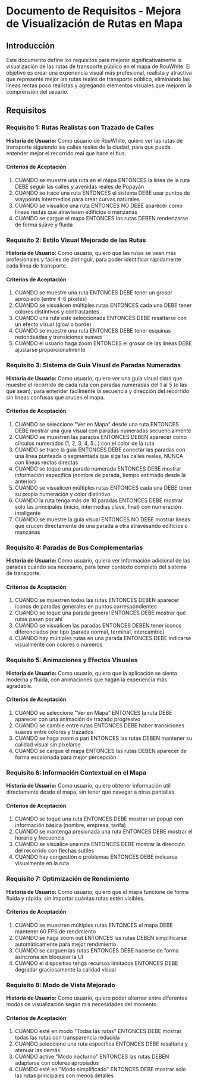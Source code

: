 # Documento de Requisitos - Mejora de Visualización de Rutas en Mapa

## Introducción

Este documento define los requisitos para mejorar significativamente la visualización de las rutas de transporte público en el mapa de RouWhite. El objetivo es crear una experiencia visual más profesional, realista y atractiva que represente mejor las rutas reales de transporte público, eliminando las líneas rectas poco realistas y agregando elementos visuales que mejoren la comprensión del usuario.

## Requisitos

### Requisito 1: Rutas Realistas con Trazado de Calles

**Historia de Usuario:** Como usuario de RouWhite, quiero ver las rutas de transporte siguiendo las calles reales de la ciudad, para que pueda entender mejor el recorrido real que hace el bus.

#### Criterios de Aceptación

1. CUANDO se muestre una ruta en el mapa ENTONCES la línea de la ruta DEBE seguir las calles y avenidas reales de Popayán
2. CUANDO se trace una ruta ENTONCES el sistema DEBE usar puntos de waypoints intermedios para crear curvas naturales
3. CUANDO se visualice una ruta ENTONCES NO DEBE aparecer como líneas rectas que atraviesen edificios o manzanas
4. CUANDO se cargue el mapa ENTONCES las rutas DEBEN renderizarse de forma suave y fluida

### Requisito 2: Estilo Visual Mejorado de las Rutas

**Historia de Usuario:** Como usuario, quiero que las rutas se vean más profesionales y fáciles de distinguir, para poder identificar rápidamente cada línea de transporte.

#### Criterios de Aceptación

1. CUANDO se muestre una ruta ENTONCES DEBE tener un grosor apropiado (entre 4-6 píxeles)
2. CUANDO se visualicen múltiples rutas ENTONCES cada una DEBE tener colores distintivos y contrastantes
3. CUANDO una ruta esté seleccionada ENTONCES DEBE resaltarse con un efecto visual (glow o borde)
4. CUANDO se muestre una ruta ENTONCES DEBE tener esquinas redondeadas y transiciones suaves
5. CUANDO el usuario haga zoom ENTONCES el grosor de las líneas DEBE ajustarse proporcionalmente

### Requisito 3: Sistema de Guía Visual de Paradas Numeradas

**Historia de Usuario:** Como usuario, quiero ver una guía visual clara que muestre el recorrido de cada ruta con paradas numeradas del 1 al 5 (o las que sean), para entender fácilmente la secuencia y dirección del recorrido sin líneas confusas que crucen el mapa.

#### Criterios de Aceptación

1. CUANDO se seleccione "Ver en Mapa" desde una ruta ENTONCES DEBE mostrar una guía visual con paradas numeradas secuencialmente
2. CUANDO se muestren las paradas ENTONCES DEBEN aparecer como círculos numerados (1, 2, 3, 4, 5...) con el color de la ruta
3. CUANDO se trace la guía ENTONCES DEBE conectar las paradas con una línea punteada o segmentada que siga las calles reales, NUNCA con líneas rectas directas
4. CUANDO se toque una parada numerada ENTONCES DEBE mostrar información específica (nombre de parada, tiempo estimado desde la anterior)
5. CUANDO se visualicen múltiples rutas ENTONCES cada una DEBE tener su propia numeración y color distintivo
6. CUANDO la ruta tenga más de 10 paradas ENTONCES DEBE mostrar solo las principales (inicio, intermedias clave, final) con numeración inteligente
7. CUANDO se muestre la guía visual ENTONCES NO DEBE mostrar líneas que crucen directamente de una parada a otra atravesando edificios o manzanas

### Requisito 4: Paradas de Bus Complementarias

**Historia de Usuario:** Como usuario, quiero ver información adicional de las paradas cuando sea necesario, para tener contexto completo del sistema de transporte.

#### Criterios de Aceptación

1. CUANDO se muestren todas las rutas ENTONCES DEBEN aparecer íconos de paradas generales en puntos correspondientes
2. CUANDO se toque una parada general ENTONCES DEBE mostrar qué rutas pasan por ahí
3. CUANDO se visualicen las paradas ENTONCES DEBEN tener íconos diferenciados por tipo (parada normal, terminal, intercambio)
4. CUANDO hay múltiples rutas en una parada ENTONCES DEBE indicarse visualmente con colores o números

### Requisito 5: Animaciones y Efectos Visuales

**Historia de Usuario:** Como usuario, quiero que la aplicación se sienta moderna y fluida, con animaciones que hagan la experiencia más agradable.

#### Criterios de Aceptación

1. CUANDO se seleccione "Ver en Mapa" ENTONCES la ruta DEBE aparecer con una animación de trazado progresivo
2. CUANDO se cambie entre rutas ENTONCES DEBE haber transiciones suaves entre colores y trazados
3. CUANDO se haga zoom o pan ENTONCES las rutas DEBEN mantener su calidad visual sin pixelarse
4. CUANDO se cargue el mapa ENTONCES las rutas DEBEN aparecer de forma escalonada para mejor percepción

### Requisito 6: Información Contextual en el Mapa

**Historia de Usuario:** Como usuario, quiero obtener información útil directamente desde el mapa, sin tener que navegar a otras pantallas.

#### Criterios de Aceptación

1. CUANDO se toque una ruta ENTONCES DEBE mostrar un popup con información básica (nombre, empresa, tarifa)
2. CUANDO se mantenga presionada una ruta ENTONCES DEBE mostrar el horario y frecuencia
3. CUANDO se visualice una ruta ENTONCES DEBE mostrar la dirección del recorrido con flechas sutiles
4. CUANDO hay congestión o problemas ENTONCES DEBE indicarse visualmente en la ruta

### Requisito 7: Optimización de Rendimiento

**Historia de Usuario:** Como usuario, quiero que el mapa funcione de forma fluida y rápida, sin importar cuántas rutas estén visibles.

#### Criterios de Aceptación

1. CUANDO se muestren múltiples rutas ENTONCES el mapa DEBE mantener 60 FPS de rendimiento
2. CUANDO se haga zoom out ENTONCES las rutas DEBEN simplificarse automáticamente para mejor rendimiento
3. CUANDO se carguen las rutas ENTONCES DEBE hacerse de forma asíncrona sin bloquear la UI
4. CUANDO el dispositivo tenga recursos limitados ENTONCES DEBE degradar graciosamente la calidad visual

### Requisito 8: Modo de Vista Mejorado

**Historia de Usuario:** Como usuario, quiero poder alternar entre diferentes modos de visualización según mis necesidades del momento.

#### Criterios de Aceptación

1. CUANDO esté en modo "Todas las rutas" ENTONCES DEBE mostrar todas las rutas con transparencia reducida
2. CUANDO seleccione una ruta específica ENTONCES DEBE resaltarla y atenuar las demás
3. CUANDO active "Modo nocturno" ENTONCES las rutas DEBEN adaptarse con colores apropiados
4. CUANDO esté en "Modo simplificado" ENTONCES DEBE mostrar solo las rutas principales con menos detalles
